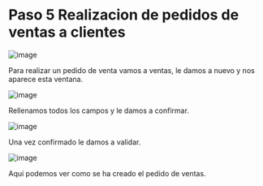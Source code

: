 # Paso 5 Realizacion de pedidos de ventas a clientes

![image](https://github.com/GERMANDLO11/Mkdocs_Trabajo/blob/main/OdooEq2/images/German/image_ventas1.png)

Para realizar un pedido de venta vamos a ventas, le damos a nuevo y nos aparece esta ventana.


![image](https://github.com/GERMANDLO11/Mkdocs_Trabajo/blob/main/OdooEq2/images/German/image_ventas2.png)

Rellenamos todos los campos y le damos a confirmar.


![image](https://github.com/GERMANDLO11/Mkdocs_Trabajo/blob/main/OdooEq2/images/German/image_ventas4.png)

Una vez confirmado le damos a validar.

![image](https://github.com/GERMANDLO11/Mkdocs_Trabajo/blob/main/OdooEq2/images/German/image_ventas3.png)

Aqui podemos ver como se ha creado el pedido de ventas.
